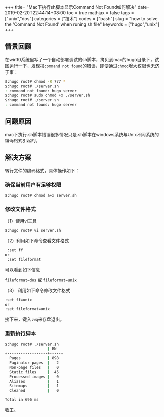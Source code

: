 +++
title= "Mac下执行sh脚本显示Command Not Found如何解决"
date= 2019-02-20T22:44:14+08:00
toc = true
mathjax = false
tags = ["unix","dos"]
categories = ["技术"]
codes = ["bash"]
slug = "how to solve the 'Command Not Found' when runing sh file"
keywords = ["hugo","unix"]
+++

## 情景回顾
在win10系统里写了一个自动部署调试的sh脚本，拷贝到mac的hugo目录下，试图运行一下，发现报`command not found`的错误，即便通过`chmod`增大权限也无济于事：

```bash
$:hugo root# chmod -R 777 *
$:hugo root# ./server.sh
: command not found: hugo server
$:hugo root# sudo chmod +x ./server.sh
$:hugo root# ./server.sh
: command not found: hugo server
```
## 问题原因
mac下执行.sh脚本错误很多情况只是.sh脚本在windows系统与Unix不同系统的编码格式引起的。

## 解决方案
转行文件的编码格式，具体操作如下：

### 确保当前用户有足够权限
```bash
$:hugo root# chmod a+x server.sh
```

### 修改文件格式

（1）使用vi工具

```bash
$:hugo root# vi server.sh
```

（2）利用如下命令查看文件格式

```bash
 :set ff
or
 :set fileformat
```
可以看到如下信息

`fileformat=dos` 或 `fileformat=unix`

（3） 利用如下命令修改文件格式

```bash
:set ff=unix
or
:set fileformat=unix
```
接下来，键入`:wq`来存盘退出。


### 重新执行脚本

```bash
$:hugo root# ./server.sh
                   | EN
+------------------+-----+
  Pages            | 898
  Paginator pages  |   2
  Non-page files   |   0
  Static files     |  45
  Processed images |   0
  Aliases          |   1
  Sitemaps         |   1
  Cleaned          |   0

Total in 696 ms
```
收工。
